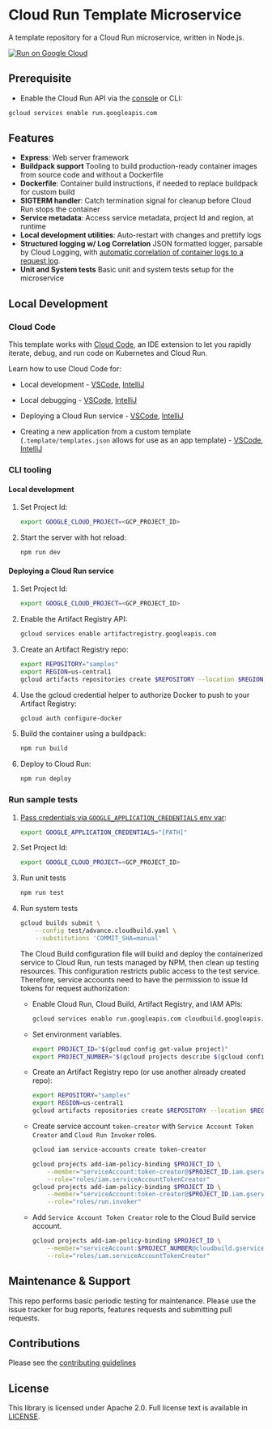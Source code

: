 # Cloud Run Template Microservice

A template repository for a Cloud Run microservice, written in Node.js.

[![Run on Google Cloud](https://deploy.cloud.run/button.svg)](https://deploy.cloud.run)

## Prerequisite

- Enable the Cloud Run API via the [console](https://console.cloud.google.com/apis/library/run.googleapis.com?_ga=2.124941642.1555267850.1615248624-203055525.1615245957) or CLI:

```bash
gcloud services enable run.googleapis.com
```

## Features

- **Express**: Web server framework
- **Buildpack support** Tooling to build production-ready container images from source code and without a Dockerfile
- **Dockerfile**: Container build instructions, if needed to replace buildpack for custom build
- **SIGTERM handler**: Catch termination signal for cleanup before Cloud Run stops the container
- **Service metadata**: Access service metadata, project Id and region, at runtime
- **Local development utilities**: Auto-restart with changes and prettify logs
- **Structured logging w/ Log Correlation** JSON formatted logger, parsable by Cloud Logging, with [automatic correlation of container logs to a request log](https://cloud.google.com/run/docs/logging#correlate-logs).
- **Unit and System tests** Basic unit and system tests setup for the microservice

## Local Development

### Cloud Code

This template works with [Cloud Code](https://cloud.google.com/code), an IDE extension
to let you rapidly iterate, debug, and run code on Kubernetes and Cloud Run.

Learn how to use Cloud Code for:

- Local development - [VSCode](https://cloud.google.com/code/docs/vscode/developing-a-cloud-run-service), [IntelliJ](https://cloud.google.com/code/docs/intellij/developing-a-cloud-run-service)

- Local debugging - [VSCode](https://cloud.google.com/code/docs/vscode/debugging-a-cloud-run-service), [IntelliJ](https://cloud.google.com/code/docs/intellij/debugging-a-cloud-run-service)

- Deploying a Cloud Run service - [VSCode](https://cloud.google.com/code/docs/vscode/deploying-a-cloud-run-service), [IntelliJ](https://cloud.google.com/code/docs/intellij/deploying-a-cloud-run-service)
- Creating a new application from a custom template (`.template/templates.json` allows for use as an app template) - [VSCode](https://cloud.google.com/code/docs/vscode/create-app-from-custom-template), [IntelliJ](https://cloud.google.com/code/docs/intellij/create-app-from-custom-template)

### CLI tooling

#### Local development

1. Set Project Id:
   ```bash
   export GOOGLE_CLOUD_PROJECT=<GCP_PROJECT_ID>
   ```
2. Start the server with hot reload:
   ```bash
   npm run dev
   ```

#### Deploying a Cloud Run service

1. Set Project Id:

   ```bash
   export GOOGLE_CLOUD_PROJECT=<GCP_PROJECT_ID>
   ```

1. Enable the Artifact Registry API:

   ```bash
   gcloud services enable artifactregistry.googleapis.com
   ```

1. Create an Artifact Registry repo:

   ```bash
   export REPOSITORY="samples"
   export REGION=us-central1
   gcloud artifacts repositories create $REPOSITORY --location $REGION --repository-format "docker"
   ```

1. Use the gcloud credential helper to authorize Docker to push to your Artifact Registry:

   ```bash
   gcloud auth configure-docker
   ```

1. Build the container using a buildpack:
   ```bash
   npm run build
   ```
1. Deploy to Cloud Run:
   ```bash
   npm run deploy
   ```

### Run sample tests

1. [Pass credentials via `GOOGLE_APPLICATION_CREDENTIALS` env var](https://cloud.google.com/docs/authentication/production#passing_variable):

   ```bash
   export GOOGLE_APPLICATION_CREDENTIALS="[PATH]"
   ```

2. Set Project Id:
   ```bash
   export GOOGLE_CLOUD_PROJECT=<GCP_PROJECT_ID>
   ```
3. Run unit tests

   ```bash
   npm run test
   ```

4. Run system tests

   ```bash
   gcloud builds submit \
       --config test/advance.cloudbuild.yaml \
       --substitutions 'COMMIT_SHA=manual'
   ```

   The Cloud Build configuration file will build and deploy the containerized service
   to Cloud Run, run tests managed by NPM, then clean up testing resources. This configuration restricts public
   access to the test service. Therefore, service accounts need to have the permission to issue Id tokens for request authorization:

   - Enable Cloud Run, Cloud Build, Artifact Registry, and IAM APIs:

     ```bash
     gcloud services enable run.googleapis.com cloudbuild.googleapis.com iamcredentials.googleapis.com artifactregistry.googleapis.com
     ```

   - Set environment variables.

     ```bash
     export PROJECT_ID="$(gcloud config get-value project)"
     export PROJECT_NUMBER="$(gcloud projects describe $(gcloud config get-value project) --format='value(projectNumber)')"
     ```

   - Create an Artifact Registry repo (or use another already created repo):
     ```bash
     export REPOSITORY="samples"
     export REGION=us-central1
     gcloud artifacts repositories create $REPOSITORY --location $REGION --repository-format "docker"
     ```
   - Create service account `token-creator` with `Service Account Token Creator` and `Cloud Run Invoker` roles.

     ```bash
     gcloud iam service-accounts create token-creator

     gcloud projects add-iam-policy-binding $PROJECT_ID \
         --member="serviceAccount:token-creator@$PROJECT_ID.iam.gserviceaccount.com" \
         --role="roles/iam.serviceAccountTokenCreator"
     gcloud projects add-iam-policy-binding $PROJECT_ID \
         --member="serviceAccount:token-creator@$PROJECT_ID.iam.gserviceaccount.com" \
         --role="roles/run.invoker"
     ```

   - Add `Service Account Token Creator` role to the Cloud Build service account.
     ```bash
     gcloud projects add-iam-policy-binding $PROJECT_ID \
         --member="serviceAccount:$PROJECT_NUMBER@cloudbuild.gserviceaccount.com" \
         --role="roles/iam.serviceAccountTokenCreator"
     ```

## Maintenance & Support

This repo performs basic periodic testing for maintenance. Please use the issue tracker for bug reports, features requests and submitting pull requests.

## Contributions

Please see the [contributing guidelines](CONTRIBUTING.md)

## License

This library is licensed under Apache 2.0. Full license text is available in [LICENSE](LICENSE).
